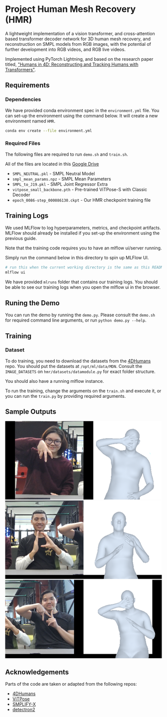 # Project Human Mesh Recovery (HMR)
A lightweight implementation of a vision transformer, and cross-attention based transformer decoder network for 3D human mesh recovery, and reconstruction on SMPL models from RGB images, with the potential of further development into RGB videos, and RGB live videos.

Implemented using PyTorch Lightning, and based on the research paper titled, ["Humans in 4D: Reconstructing and Tracking Humans with Transformers"](https://shubham-goel.github.io/4dhumans/).

## Requirements

### Dependencies

We have provided conda environment spec in the `environment.yml` file.
You can set-up the environment using the command below. It will create a new
environment named `HMR`.

```bash
conda env create --file environment.yml
```

### Required Files
The following files are required to run `demo.sh` and `train.sh`.

All of the files are located in this [Google Drive](https://drive.google.com/drive/folders/1gwPu7umbOtAhpKt2stLFmqmiMMF9H7b6?usp=sharing)

- `SMPL_NEUTRAL.pkl` - SMPL Neutral Model
- `smpl_mean_params.npz` - SMPL Mean Parameters
- `SMPL_to_J19.pkl` - SMPL Joint Regressor Extra
- `vitpose_small_backbone.pth` - Pre-trained ViTPose-S with Classic Decoder
- `epoch_0086-step_000086130.ckpt` - Our HMR checkpoint training file

## Training Logs

We used MLFlow to log hyperparameters, metrics, and checkpoint artifacts.
MLFlow should already be installed if you set-up the environment using the previous guide.

Note that the training code requires you to have an mlflow ui/server running.

Simply run the command below in this directory to spin up MLFlow UI.

```bash
# run this when the current working directory is the same as this README.md
mlflow ui
```

We have provided `mlruns` folder that contains our training logs. You should be 
able to see our training logs when you open the mlflow ui in the browser.

## Runing the Demo

You can run the demo by running the `demo.py`. Please consult the `demo.sh` for 
required command line arguments, or run `python demo.py --help`.

## Training

### Dataset

To do training, you need to download the datasets from the [4DHumans](https://github.com/shubham-goel/4D-Humans) repo. 
You should put the datasets at `/opt/ml/data/MDN`. Consult the `IMAGE_DATASETS` on `hmr/datasets/datamodule.py` for exact folder structure.

You should also have a running mlflow instance.

To run the training, change the arguments on the `train.sh` and execute it, or you can run the `train.py` by providing required arguments.

## Sample Outputs

![Demo Output 1](demo/output_images/WIN_20250725_12_39_56_Pro_0.png)
![Demo Output 2](demo/output_images/WIN_20250725_12_39_56_Pro_1.png)
![Demo Output 3](demo/output_images/WIN_20250725_12_39_56_Pro_2.png)

## Acknowledgements
Parts of the code are taken or adapted from the following repos:
- [4DHumans](https://github.com/shubham-goel/4D-Humans)
- [ViTPose](https://github.com/ViTAE-Transformer/ViTPose?tab=readme-ov-file)
- [SMPLIFY-X](https://github.com/vchoutas/smplify-x)
- [detectron2](https://github.com/facebookresearch/detectron2)